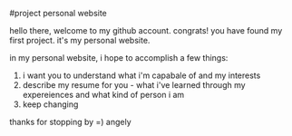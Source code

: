 #project personal website

hello there, welcome to my github account. congrats! you have found my first project. it's my personal website. 

in my personal website, i hope to accomplish a few things: 

1) i want you to understand what i'm capabale of and my interests
2) describe my resume for you - what i've learned through my expereiences and what kind of person i am 
3) keep changing 

thanks for stopping by =)
angely
